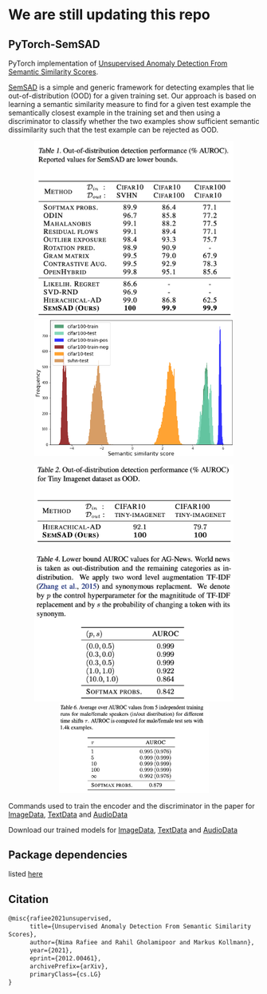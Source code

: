 # We are still updating this repo 
## PyTorch-SemSAD

PyTorch implementation of [Unsupervised Anomaly Detection From Semantic Similarity Scores](https://arxiv.org/abs/2012.00461).


[SemSAD](https://arxiv.org/abs/2012.00461) is a simple and generic framework for detecting examples that lie out-of-distribution (OOD) for a given training set. Our approach is based on learning a semantic similarity measure to find for a given test example the semantically closest example in the training set and then using a discriminator to classify whether the two examples show sufficient semantic dissimilarity such that the test example can be rejected as OOD. 


<p align="center">
<img src="paper/Tabel1.png" width="400px">
<img src="paper/Figure4.png" width="400px">
</p>

<p align="center">
<img src="paper/Tabel2.png" width="400px"></img>
<p/>


<p align="center">
<img src="paper/Tabel4.png" width="400px">
<img src="paper/Tabel6.png" width="300px">
</p>

Commands used to train the encoder and the discriminator in the paper for [ImageData](https://github.com/nimaous/SemSAD/blob/main/ImageData/commands.txt), [TextData](https://github.com/nimaous/SemSAD/blob/main/TextData/commands.txt) and [AudioData](https://github.com/nimaous/SemSAD/blob/main/AudioData/commands.txt)<br/>

Download our trained models for [ImageData](https://github.com/nimaous/SemSAD/tree/main/ImageData/trained_models), [TextData](https://github.com/nimaous/SemSAD/tree/main/TextData/trained_models) and [AudioData](https://github.com/nimaous/SemSAD/tree/main/AudioData/trained_models)

## Package dependencies
listed [here](https://github.com/nimaous/SemSAD/blob/main/package_version.txt)

## Citation
```
@misc{rafiee2021unsupervised,
      title={Unsupervised Anomaly Detection From Semantic Similarity Scores}, 
      author={Nima Rafiee and Rahil Gholamipoor and Markus Kollmann},
      year={2021},
      eprint={2012.00461},
      archivePrefix={arXiv},
      primaryClass={cs.LG}
}
```
